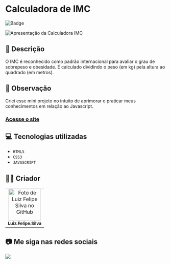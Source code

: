 # Calculadora de IMC
![Badge](http://img.shields.io/static/v1?label=STATUS&message=CONCLUIDO&color=GREEN&style=for-the-badge)             

<img src="https://github.com/luizfelipe9627/calculadora-imc/blob/main/assets/image/calculadora-de-imc.gif" alt="Apresentação da Calculadora IMC">

## 📄 Descrição
O IMC é reconhecido como padrão internacional para avaliar o grau de sobrepeso e obesidade. É calculado dividindo o peso (em kg) pela altura ao quadrado (em metros).

## 📑 Observação
Criei esse mini projeto no intuito de aprimorar e praticar meus conhecimentos em relação ao Javascript.

### <a href="https://luizfelipe9627-calculadora-de-imc.netlify.app">Acesse o site</a>

## 💻 Tecnologias utilizadas

- ``HTML5``
- ``CSS3``
- ``JAVASCRIPT``

## 🧑‍💻 Criador

<table>
  <tr>
    <td align="center">
      <a href="https://github.com/luizfelipe9627">
        <img src="https://github.com/luizfelipe9627.png" width="100px;" alt="Foto de Luiz Felipe Silva no GitHub"/><br>
        <sub>
          <b>Luiz Felipe Silva</b>
        </sub>
      </a>
    </td>
  </tr>
</table>

## 📷 Me siga nas redes sociais<br>

<p align="left">
  <a href="https://www.linkedin.com/in/luizfelipe9627/" target="_blank"><img src="https://img.shields.io/badge/-LinkedIn-%230077B5?style=for-the-badge&logo=linkedin&logoColor=white"></a>
</p>
